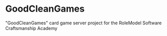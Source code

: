 GoodCleanGames
===
"GoodCleanGames" card game server project for the RoleModel Software Craftsmanship Academy